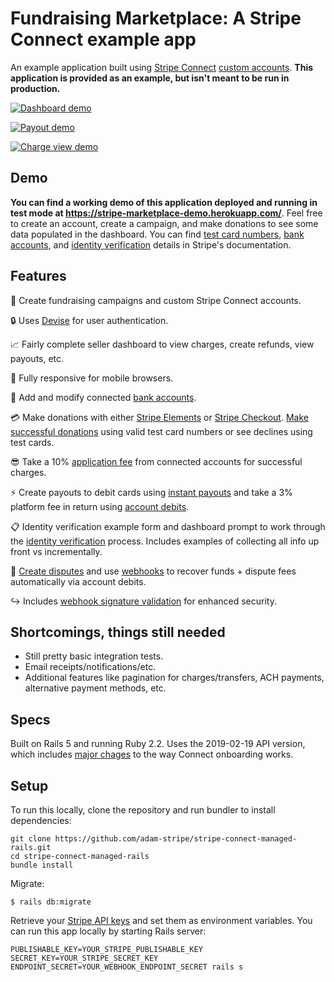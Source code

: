 # Fundraising Marketplace: A Stripe Connect example app

An example application built using [Stripe Connect](https://stripe.com/docs/connect) [custom accounts](https://stripe.com/docs/connect/custom-accounts). **This application is provided as an example, but isn't meant to be run in production.**

[![Dashboard demo](https://i.imgur.com/2YvhiaL.png)](https://stripe-marketplace-demo.herokuapp.com)

[![Payout demo](https://i.imgur.com/6s5vm9A.png)](https://stripe-marketplace-demo.herokuapp.com)

[![Charge view demo](https://i.imgur.com/GO0SsHL.png)](https://stripe-marketplace-demo.herokuapp.com)


## Demo
**You can find a working demo of this application deployed and running in test mode at https://stripe-marketplace-demo.herokuapp.com/**. Feel free to create an account, create a campaign, and make donations to see some data populated in the dashboard. You can find [test card numbers](https://stripe.com/docs/testing#cards), [bank accounts](https://stripe.com/docs/testing#managed-accounts), and [identity verification](https://stripe.com/docs/connect/testing) details in Stripe's documentation.


## Features
:money_with_wings: Create fundraising campaigns and custom Stripe Connect accounts.

:lock: Uses [Devise](https://github.com/plataformatec/devise) for user authentication.

:chart_with_upwards_trend: Fairly complete seller dashboard to view charges, create refunds, view payouts, etc.

:iphone: Fully responsive for mobile browsers.

:bank: Add and modify connected [bank accounts](https://stripe.com/docs/api#account_create_bank_account).

:credit_card: Make donations with either [Stripe Elements](https://stripe.com/docs/elements) or [Stripe Checkout](https://stripe.com/docs/checkout). [Make successful donations](https://stripe.com/docs/testing#cards) using valid test card numbers or see declines using test cards.

:sunglasses: Take a 10% [application fee](https://stripe.com/docs/connect/charges) from connected accounts for successful charges.

:zap: Create payouts to debit cards using [instant payouts](https://stripe.com/docs/connect/payouts#instant-payouts) and take a 3% platform fee in return using [account debits](https://stripe.com/docs/connect/account-debits).

:clipboard: Identity verification example form and dashboard prompt to work through the [identity verification](https://stripe.com/docs/connect/identity-verification) process. Includes examples of collecting all info up front vs incrementally.

:poop: [Create disputes](https://stripe.com/docs/testing#disputes) and use [webhooks](https://stripe.com/docs/webhooks) to recover funds + dispute fees automatically via account debits.

:arrow_right_hook: Includes [webhook signature validation](https://stripe.com/docs/webhooks#signatures) for enhanced security.


## Shortcomings, things still needed
* Still pretty basic integration tests.
* Email receipts/notifications/etc.
* Additional features like pagination for charges/transfers, ACH payments, alternative payment methods, etc.


## Specs
Built on Rails 5 and running Ruby 2.2. Uses the 2019-02-19 API version, which includes [major chages](https://stripe.com/docs/upgrades#2019-02-19) to the way Connect onboarding works.


## Setup
To run this locally, clone the repository and run bundler to install dependencies:

```
git clone https://github.com/adam-stripe/stripe-connect-managed-rails.git
cd stripe-connect-managed-rails
bundle install
```

Migrate:

```
$ rails db:migrate
```

Retrieve your [Stripe API keys](https://dashboard.stripe.com/account/apikeys) and set them as environment variables. You can run this app locally by starting Rails server:

```
PUBLISHABLE_KEY=YOUR_STRIPE_PUBLISHABLE_KEY SECRET_KEY=YOUR_STRIPE_SECRET_KEY ENDPOINT_SECRET=YOUR_WEBHOOK_ENDPOINT_SECRET rails s
```
